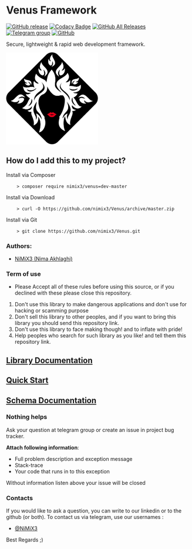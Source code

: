 # Venus Framework

[![GitHub release](https://img.shields.io/badge/release-1.0-blue.svg)](https://github.com/nimix3/Venus)
[![Codacy Badge](https://api.codacy.com/project/badge/Grade/bb9559be5dc14e7b8d06f7c120dc59f9)](https://www.codacy.com/app/nimix3/Venus?utm_source=github.com&amp;utm_medium=referral&amp;utm_content=nimix3/Venus&amp;utm_campaign=Badge_Grade)
[![GitHub All Releases](https://img.shields.io/github/downloads/atom/atom/total.svg)](https://github.com/nimix3/Venus/archive/master.zip)
[![Telegram group](https://img.shields.io/badge/TELEGRAM-GROUP-green.svg)](https://t.me/joinchat/BjokYUiYV6gK9FCUNiB7lw)
[![GitHub](https://img.shields.io/github/license/mashape/apistatus.svg)](https://github.com/nimix3/Venus/blob/master/LICENSE)


Secure, lightweight &amp; rapid web development framework.

<img src="https://github.com/nimix3/Venus/blob/master/Venus/assets/images/venus.png" width="250" height="250">


## How do I add this to my project?

Install via Composer

```
	> composer require nimix3/venus=dev-master
```

Install via Download

```
	> curl -O https://github.com/nimix3/Venus/archive/master.zip
```

Install via Git

```
	> git clone https://github.com/nimix3/Venus.git
```


### Authors:

- [NiMiX3 (Nima Akhlaghi)](https://github.com/nimix3)



### Term of use
- Please Accept all of these rules before using this source, or if you declined with these please close this repository.

1. Don't use this library to make dangerous applications and don't use for hacking or scamming purpose
2. Don't sell this library to other peoples, and if you want to bring this library you should send this repository link.
3. Don't use this library to face making though! and to inflate with pride!
4. Help peoples who search for such library as you like! and tell them this repository link.



## [Library Documentation](https://nimix3.github.io/Venus/)

## [Quick Start](https://github.com/nimix3/Venus/wiki/Quick-Start)

## [Schema Documentation](https://nimix3.github.io/Venus/api/)



### Nothing helps

Ask your question at telegram group or create an issue in project bug tracker.

**Attach following information**:

* Full problem description and exception message
* Stack-trace
* Your code that runs in to this exception

Without information listen above your issue will be closed



### Contacts 

If you would like to ask a question, you can write to our linkedin or to the github (or both). To contact us via telegram, use our usernames :  
- [@NiMiX3](https://linkedin.com/in/nimix3)


Best Regards  ;)
